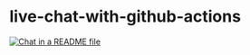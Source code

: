 # live-chat-with-github-actions

[![Chat in a README file](https://github.com/GitGinocchio/live-chat-with-github-actions/blob/main/chat-v1.png)]([https://github.com/user-attachments/assets/1e961b31-f161-4db5-8b4c-556ba70dfc35](https://github.com/GitGinocchio/live-chat-with-github-actions/blob/main/chat-v1.png))
